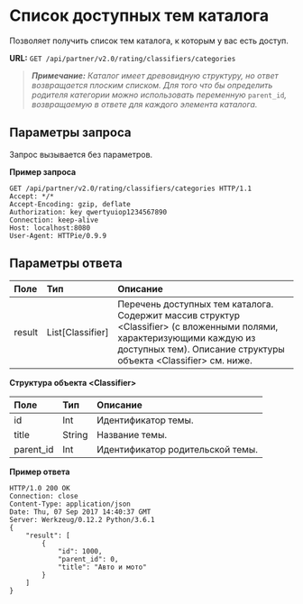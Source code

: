 # Список доступных тем каталога

Позволяет получить список тем каталога, к которым у вас есть доступ.

**URL:** `GET /api/partner/v2.0/rating/classifiers/categories`

> _**Примечание:** Каталог имеет древовидную структуру, но ответ возвращается плоским списком. Для того что бы определить родителя категории можно использовать переменную_ `parent_id`_, возвращаемую в ответе для каждого элемента каталога._

## Параметры запроса <a id="-3"></a>

Запрос вызывается без параметров.

**Пример запроса**

```text
GET /api/partner/v2.0/rating/classifiers/categories HTTP/1.1
Accept: */*
Accept-Encoding: gzip, deflate
Authorization: key qwertyuiop1234567890
Connection: keep-alive
Host: localhost:8080
User-Agent: HTTPie/0.9.9
```

## Параметры ответа <a id="-4"></a>

| **Поле** | **Тип** | **Описание** |
| :--- | :--- | :--- |
| result | List\[Classifier\] | Перечень доступных тем каталога. Содержит массив структур &lt;Classifier&gt; \(с вложенными полями, характеризующими каждую из доступных тем\). Описание структуры объекта &lt;Classifier&gt; см. ниже. |

**Структура объекта &lt;Classifier&gt;**

| **Поле** | **Тип** | **Описание** |
| :--- | :--- | :--- |
| id | Int | Идентификатор темы. |
| title | String | Название темы. |
| parent\_id | Int | Идентификатор родительской темы. |

**Пример ответа**

```text
HTTP/1.0 200 OK
Connection: close
Content-Type: application/json
Date: Thu, 07 Sep 2017 14:40:37 GMT
Server: Werkzeug/0.12.2 Python/3.6.1
{
    "result": [
        {
            "id": 1000,
            "parent_id": 0,
            "title": "Авто и мото"
        }
    ]
}
```


